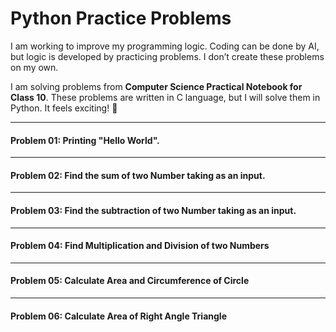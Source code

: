 # Python Practice Problems

I am working to improve my programming logic. Coding can be done by AI, but logic is developed by practicing problems. I don’t create these problems on my own.

I am solving problems from **Computer Science Practical Notebook for Class 10**. These problems are written in C language, but I will solve them in Python. It feels exciting! 🎉

---
#### Problem 01: Printing "Hello World".

---
#### Problem 02: Find the sum of two Number taking as an input.

---
#### Problem 03: Find the subtraction of two Number taking as an input.

---
#### Problem 04: Find Multiplication and Division of two Numbers

---
#### Problem 05: Calculate Area and Circumference of Circle

---
#### Problem 06: Calculate Area of Right Angle Triangle